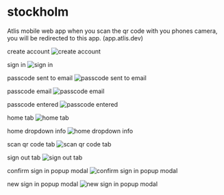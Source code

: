 # stockholm

Atlis mobile web app when you scan the qr code with you phones camera, you will be redirected to this app. (app.atlis.dev)

create account
![create account](./img/create_account.PNG)

sign in
![sign in](./img/sign_in.PNG)

passcode sent to email
![passcode sent to email](./img/passcode_sent.PNG)

passcode email
![passcode email](./img/passcode_email.PNG)

passcode entered
![passcode entered](./img/enter_passcode.PNG)

home tab
![home tab](./img/home_tab.PNG)

home dropdown info
![home dropdown info](./img/home_dropdown_info.PNG)

scan qr code tab
![scan qr code tab](./img/scanqr_tab.PNG)

sign out tab
![sign out tab](./img/account_signout_tab.PNG)

confirm sign in popup modal
![confirm sign in popup modal](./img/signin_confirm.PNG)

new sign in popup modal
![new sign in popup modal](./img/new_signin.PNG)

